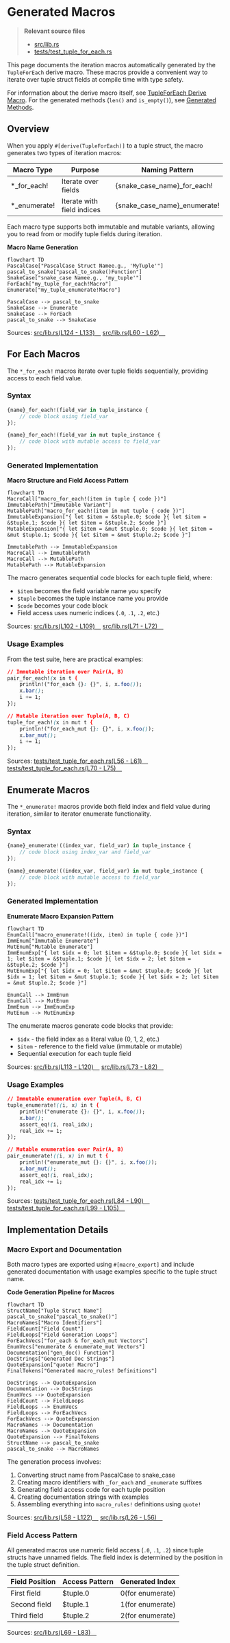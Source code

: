 # Generated Macros

> **Relevant source files**
> * [src/lib.rs](https://github.com/arceos-org/tuple_for_each/blob/19a3b4d3/src/lib.rs)
> * [tests/test_tuple_for_each.rs](https://github.com/arceos-org/tuple_for_each/blob/19a3b4d3/tests/test_tuple_for_each.rs)

This page documents the iteration macros automatically generated by the `TupleForEach` derive macro. These macros provide a convenient way to iterate over tuple struct fields at compile time with type safety.

For information about the derive macro itself, see [TupleForEach Derive Macro](/arceos-org/tuple_for_each/5.1-tupleforeach-derive-macro). For the generated methods (`len()` and `is_empty()`), see [Generated Methods](/arceos-org/tuple_for_each/5.3-generated-methods).

## Overview

When you apply `#[derive(TupleForEach)]` to a tuple struct, the macro generates two types of iteration macros:

|Macro Type|Purpose|Naming Pattern|
| --- | --- | --- |
|*_for_each!|Iterate over fields|{snake_case_name}_for_each!|
|*_enumerate!|Iterate with field indices|{snake_case_name}_enumerate!|

Each macro type supports both immutable and mutable variants, allowing you to read from or modify tuple fields during iteration.

**Macro Name Generation**

```mermaid
flowchart TD
PascalCase["PascalCase Struct Namee.g., 'MyTuple'"]
pascal_to_snake["pascal_to_snake()Function"]
SnakeCase["snake_case Namee.g., 'my_tuple'"]
ForEach["my_tuple_for_each!Macro"]
Enumerate["my_tuple_enumerate!Macro"]

PascalCase --> pascal_to_snake
SnakeCase --> Enumerate
SnakeCase --> ForEach
pascal_to_snake --> SnakeCase
```

Sources: [src/lib.rs(L124 - L133)&emsp;](https://github.com/arceos-org/tuple_for_each/blob/19a3b4d3/src/lib.rs#L124-L133) [src/lib.rs(L60 - L62)&emsp;](https://github.com/arceos-org/tuple_for_each/blob/19a3b4d3/src/lib.rs#L60-L62)

## For Each Macros

The `*_for_each!` macros iterate over tuple fields sequentially, providing access to each field value.

### Syntax

```javascript
{name}_for_each!(field_var in tuple_instance {
    // code block using field_var
});

{name}_for_each!(field_var in mut tuple_instance {
    // code block with mutable access to field_var  
});
```

### Generated Implementation

**Macro Structure and Field Access Pattern**

```mermaid
flowchart TD
MacroCall["macro_for_each!(item in tuple { code })"]
ImmutablePath["Immutable Variant"]
MutablePath["macro_for_each!(item in mut tuple { code })"]
ImmutableExpansion["{ let $item = &$tuple.0; $code }{ let $item = &$tuple.1; $code }{ let $item = &$tuple.2; $code }"]
MutableExpansion["{ let $item = &mut $tuple.0; $code }{ let $item = &mut $tuple.1; $code }{ let $item = &mut $tuple.2; $code }"]

ImmutablePath --> ImmutableExpansion
MacroCall --> ImmutablePath
MacroCall --> MutablePath
MutablePath --> MutableExpansion
```

The macro generates sequential code blocks for each tuple field, where:

* `$item` becomes the field variable name you specify
* `$tuple` becomes the tuple instance name you provide
* `$code` becomes your code block
* Field access uses numeric indices (`.0`, `.1`, `.2`, etc.)

Sources: [src/lib.rs(L102 - L109)&emsp;](https://github.com/arceos-org/tuple_for_each/blob/19a3b4d3/src/lib.rs#L102-L109) [src/lib.rs(L71 - L72)&emsp;](https://github.com/arceos-org/tuple_for_each/blob/19a3b4d3/src/lib.rs#L71-L72)

### Usage Examples

From the test suite, here are practical examples:

```css
// Immutable iteration over Pair(A, B)
pair_for_each!(x in t {
    println!("for_each {}: {}", i, x.foo());
    x.bar();
    i += 1;
});

// Mutable iteration over Tuple(A, B, C)  
tuple_for_each!(x in mut t {
    println!("for_each_mut {}: {}", i, x.foo());
    x.bar_mut();
    i += 1;
});
```

Sources: [tests/test_tuple_for_each.rs(L56 - L61)&emsp;](https://github.com/arceos-org/tuple_for_each/blob/19a3b4d3/tests/test_tuple_for_each.rs#L56-L61) [tests/test_tuple_for_each.rs(L70 - L75)&emsp;](https://github.com/arceos-org/tuple_for_each/blob/19a3b4d3/tests/test_tuple_for_each.rs#L70-L75)

## Enumerate Macros

The `*_enumerate!` macros provide both field index and field value during iteration, similar to iterator enumerate functionality.

### Syntax

```javascript
{name}_enumerate!((index_var, field_var) in tuple_instance {
    // code block using index_var and field_var
});

{name}_enumerate!((index_var, field_var) in mut tuple_instance {
    // code block with mutable access to field_var
});
```

### Generated Implementation

**Enumerate Macro Expansion Pattern**

```mermaid
flowchart TD
EnumCall["macro_enumerate!((idx, item) in tuple { code })"]
ImmEnum["Immutable Enumerate"]
MutEnum["Mutable Enumerate"]
ImmEnumExp["{ let $idx = 0; let $item = &$tuple.0; $code }{ let $idx = 1; let $item = &$tuple.1; $code }{ let $idx = 2; let $item = &$tuple.2; $code }"]
MutEnumExp["{ let $idx = 0; let $item = &mut $tuple.0; $code }{ let $idx = 1; let $item = &mut $tuple.1; $code }{ let $idx = 2; let $item = &mut $tuple.2; $code }"]

EnumCall --> ImmEnum
EnumCall --> MutEnum
ImmEnum --> ImmEnumExp
MutEnum --> MutEnumExp
```

The enumerate macros generate code blocks that provide:

* `$idx` - the field index as a literal value (0, 1, 2, etc.)
* `$item` - reference to the field value (immutable or mutable)
* Sequential execution for each tuple field

Sources: [src/lib.rs(L113 - L120)&emsp;](https://github.com/arceos-org/tuple_for_each/blob/19a3b4d3/src/lib.rs#L113-L120) [src/lib.rs(L73 - L82)&emsp;](https://github.com/arceos-org/tuple_for_each/blob/19a3b4d3/src/lib.rs#L73-L82)

### Usage Examples

```css
// Immutable enumeration over Tuple(A, B, C)
tuple_enumerate!((i, x) in t {
    println!("enumerate {}: {}", i, x.foo());
    x.bar();
    assert_eq!(i, real_idx);
    real_idx += 1;
});

// Mutable enumeration over Pair(A, B)
pair_enumerate!((i, x) in mut t {
    println!("enumerate_mut {}: {}", i, x.foo());
    x.bar_mut();
    assert_eq!(i, real_idx);
    real_idx += 1;
});
```

Sources: [tests/test_tuple_for_each.rs(L84 - L90)&emsp;](https://github.com/arceos-org/tuple_for_each/blob/19a3b4d3/tests/test_tuple_for_each.rs#L84-L90) [tests/test_tuple_for_each.rs(L99 - L105)&emsp;](https://github.com/arceos-org/tuple_for_each/blob/19a3b4d3/tests/test_tuple_for_each.rs#L99-L105)

## Implementation Details

### Macro Export and Documentation

Both macro types are exported using `#[macro_export]` and include generated documentation with usage examples specific to the tuple struct name.

**Code Generation Pipeline for Macros**

```mermaid
flowchart TD
StructName["Tuple Struct Name"]
pascal_to_snake["pascal_to_snake()"]
MacroNames["Macro Identifiers"]
FieldCount["Field Count"]
FieldLoops["Field Generation Loops"]
ForEachVecs["for_each & for_each_mut Vectors"]
EnumVecs["enumerate & enumerate_mut Vectors"]
Documentation["gen_doc() Function"]
DocStrings["Generated Doc Strings"]
QuoteExpansion["quote! Macro"]
FinalTokens["Generated macro_rules! Definitions"]

DocStrings --> QuoteExpansion
Documentation --> DocStrings
EnumVecs --> QuoteExpansion
FieldCount --> FieldLoops
FieldLoops --> EnumVecs
FieldLoops --> ForEachVecs
ForEachVecs --> QuoteExpansion
MacroNames --> Documentation
MacroNames --> QuoteExpansion
QuoteExpansion --> FinalTokens
StructName --> pascal_to_snake
pascal_to_snake --> MacroNames
```

The generation process involves:

1. Converting struct name from PascalCase to snake_case
2. Creating macro identifiers with `_for_each` and `_enumerate` suffixes
3. Generating field access code for each tuple position
4. Creating documentation strings with examples
5. Assembling everything into `macro_rules!` definitions using `quote!`

Sources: [src/lib.rs(L58 - L122)&emsp;](https://github.com/arceos-org/tuple_for_each/blob/19a3b4d3/src/lib.rs#L58-L122) [src/lib.rs(L26 - L56)&emsp;](https://github.com/arceos-org/tuple_for_each/blob/19a3b4d3/src/lib.rs#L26-L56)

### Field Access Pattern

All generated macros use numeric field access (`.0`, `.1`, `.2`) since tuple structs have unnamed fields. The field index is determined by the position in the tuple struct definition.

|Field Position|Access Pattern|Generated Index|
| --- | --- | --- |
|First field|$tuple.0|0(for enumerate)|
|Second field|$tuple.1|1(for enumerate)|
|Third field|$tuple.2|2(for enumerate)|

Sources: [src/lib.rs(L69 - L83)&emsp;](https://github.com/arceos-org/tuple_for_each/blob/19a3b4d3/src/lib.rs#L69-L83)